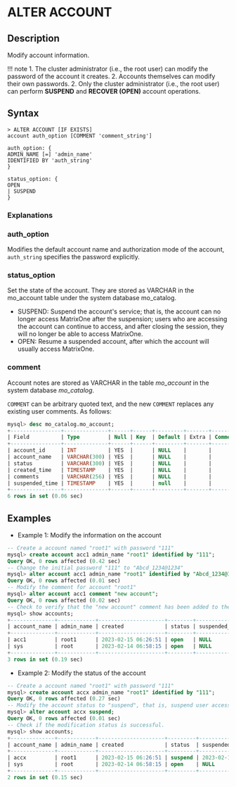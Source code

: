 # **ALTER ACCOUNT**

## **Description**

Modify account information.

!!! note
    1. The cluster administrator (i.e., the root user) can modify the password of the account it creates.
    2. Accounts themselves can modify their own passwords.
    2. Only the cluster administrator (i.e., the root user) can perform **SUSPEND** ​​and **RECOVER (OPEN)** account operations.

## **Syntax**

```
> ALTER ACCOUNT [IF EXISTS]
account auth_option [COMMENT 'comment_string']

auth_option: {
ADMIN_NAME [=] 'admin_name'
IDENTIFIED BY 'auth_string'
}

status_option: {
OPEN
| SUSPEND
}
```

### Explanations

### auth_option

Modifies the default account name and authorization mode of the account, `auth_string` specifies the password explicitly.

### status_option

Set the state of the account. They are stored as VARCHAR in the mo_account table under the system database mo_catalog.

- SUSPEND: Suspend the account's service; that is, the account can no longer access MatrixOne after the suspension; users who are accessing the account can continue to access, and after closing the session, they will no longer be able to access MatrixOne.
- OPEN: Resume a suspended account, after which the account will usually access MatrixOne.

### comment

Account notes are stored as VARCHAR in the table *mo_account* in the system database *mo_catalog*.

`COMMENT` can be arbitrary quoted text, and the new `COMMENT` replaces any existing user comments. As follows:

```sql
mysql> desc mo_catalog.mo_account;
+----------------+--------------+------+------+---------+-------+---------+
| Field          | Type         | Null | Key  | Default | Extra | Comment |
+----------------+--------------+------+------+---------+-------+---------+
| account_id     | INT          | YES  |      | NULL    |       |         |
| account_name   | VARCHAR(300) | YES  |      | NULL    |       |         |
| status         | VARCHAR(300) | YES  |      | NULL    |       |         |
| created_time   | TIMESTAMP    | YES  |      | NULL    |       |         |
| comments       | VARCHAR(256) | YES  |      | NULL    |       |         |
| suspended_time | TIMESTAMP    | YES  |      | null    |       |         |
+----------------+--------------+------+------+---------+-------+---------+
6 rows in set (0.06 sec)
```

## **Examples**

- Example 1: Modify the information on the account

```sql
-- Create a account named "root1" with password "111"
mysql> create account acc1 admin_name "root1" identified by "111";
Query OK, 0 rows affected (0.42 sec)
-- Change the initial password "111" to "Abcd_1234@1234"
mysql> alter account acc1 admin_name "root1" identified by "Abcd_1234@1234";
Query OK, 0 rows affected (0.01 sec)
-- Modify the comment for account "root1"
mysql> alter account acc1 comment "new account";
Query OK, 0 rows affected (0.02 sec)
-- Check to verify that the "new account" comment has been added to the account "root1"
mysql> show accounts;
+--------------+------------+---------------------+--------+----------------+----------+-------------+-----------+-------+----------------+
| account_name | admin_name | created             | status | suspended_time | db_count | table_count | row_count | size  | comment        |
+--------------+------------+---------------------+--------+----------------+----------+-------------+-----------+-------+----------------+
| acc1         | root1      | 2023-02-15 06:26:51 | open   | NULL           |        5 |          34 |       787 | 0.036 | new account    |
| sys          | root       | 2023-02-14 06:58:15 | open   | NULL           |        8 |          57 |      3767 | 0.599 | system account |
+--------------+------------+---------------------+--------+----------------+----------+-------------+-----------+-------+----------------+
3 rows in set (0.19 sec)
```

- Example 2: Modify the status of the account

```sql
-- Create a account named "root1" with password "111"
mysql> create account accx admin_name "root1" identified by "111";
Query OK, 0 rows affected (0.27 sec)
-- Modify the account status to "suspend", that is, suspend user access to MatrixOne.
mysql> alter account accx suspend;
Query OK, 0 rows affected (0.01 sec)
-- Check if the modification status is successful.
mysql> show accounts;
+--------------+------------+---------------------+---------+---------------------+----------+-------------+-----------+-------+----------------+
| account_name | admin_name | created             | status  | suspended_time      | db_count | table_count | row_count | size  | comment        |
+--------------+------------+---------------------+---------+---------------------+----------+-------------+-----------+-------+----------------+
| accx         | root1      | 2023-02-15 06:26:51 | suspend | 2023-02-15 06:27:15 |        5 |          34 |       787 | 0.036 | new accout     |
| sys          | root       | 2023-02-14 06:58:15 | open    | NULL                |        8 |          57 |      3767 | 0.599 | system account |
+--------------+------------+---------------------+---------+---------------------+----------+-------------+-----------+-------+----------------+
2 rows in set (0.15 sec)
```
